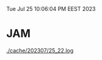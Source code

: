 Tue Jul 25 10:06:04 PM EEST 2023
# JAM
<a href='./cache/202307/25_22.log'>./cache/202307/25_22.log</a>
